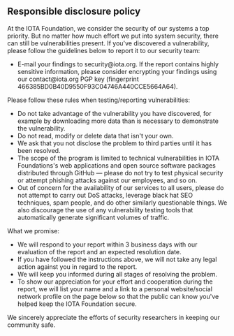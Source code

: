 <h2>Responsible disclosure policy</h2>

At the IOTA Foundation, we consider the security of our systems a top priority. But no matter how much effort we put into system security, there can still be vulnerabilities present. If you've discovered a vulnerability, please follow the guidelines below to report it to our security team:
<ul>
	<li>E-mail your findings to security@iota.org. If the report contains highly sensitive information, please consider encrypting your findings using our contact@iota.org PGP key (fingerprint 466385BD0B40D9550F93C04746A440CCE5664A64).</li>
</ul>
Please follow these rules when testing/reporting vulnerabilities:
<ul>
	<li>Do not take advantage of the vulnerability you have discovered, for example by downloading more data than is necessary to demonstrate the vulnerability.</li>
	<li>Do not read, modify or delete data that isn't your own.</li>
	<li>We ask that you not disclose the problem to third parties until it has been resolved.</li>
	<li>The scope of the program is limited to technical vulnerabilities in IOTA Foundations's web applications and open source software packages distributed through GitHub — please do not try to test physical security or attempt phishing attacks against our employees, and so on.</li>
	<li>Out of concern for the availability of our services to all users, please do not attempt to carry out DoS attacks, leverage black hat SEO techniques, spam people, and do other similarly questionable things. We also discourage the use of any vulnerability testing tools that automatically generate significant volumes of traffic.</li>
</ul>
What we promise:
<ul>
	<li>We will respond to your report within 3 business days with our evaluation of the report and an expected resolution date.</li>
	<li>If you have followed the instructions above, we will not take any legal action against you in regard to the report.</li>
	<li>We will keep you informed during all stages of resolving the problem.</li>
	<li>To show our appreciation for your effort and cooperation during the report, we will list your name and a link to a personal website/social network profile on the page below so that the public can know you've helped keep the IOTA Foundation secure.</li>
</ul>
We sincerely appreciate the efforts of security researchers in keeping our community safe.
